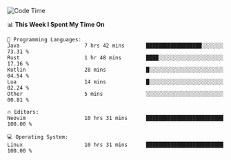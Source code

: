 <!-- [![Top Langs](https://github-readme-stats.vercel.app/api/top-langs/?username=gagahsyuja&theme=dracula&hide_border=true&border_radius=7)](https://github.com/anuraghazra/github-readme-stats) -->

<!--START_SECTION:waka-->
![Code Time](http://img.shields.io/badge/Code%20Time-390%20hrs%208%20mins-blue)

📊 **This Week I Spent My Time On** 

```text
💬 Programming Languages: 
Java                     7 hrs 42 mins       ██████████████████░░░░░░░   73.31 % 
Rust                     1 hr 48 mins        ████░░░░░░░░░░░░░░░░░░░░░   17.16 % 
Kotlin                   28 mins             █░░░░░░░░░░░░░░░░░░░░░░░░   04.54 % 
Lua                      14 mins             █░░░░░░░░░░░░░░░░░░░░░░░░   02.24 % 
Other                    5 mins              ░░░░░░░░░░░░░░░░░░░░░░░░░   00.81 % 

🔥 Editors: 
Neovim                   10 hrs 31 mins      █████████████████████████   100.00 % 

💻 Operating System: 
Linux                    10 hrs 31 mins      █████████████████████████   100.00 % 
```


<!--END_SECTION:waka-->
